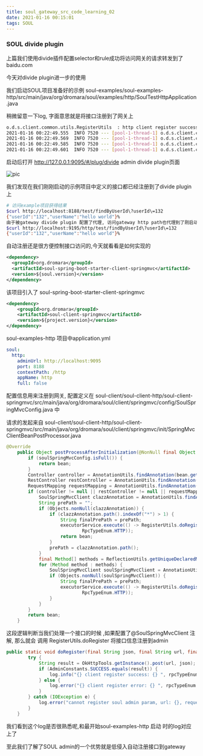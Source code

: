```yaml
---
title: soul_gateway_src_code_learning_02
date: 2021-01-16 00:15:01
tags: SOUL
---
```


### SOUL divide plugin

上篇我们使用divide插件配置selector和rule成功将访问网关的请求转发到了baidu.com

今天对divide plugin进一步的使用

我们启动SOUL项目准备好的示例 soul-examples/soul-examples-http/src/main/java/org/dromara/soul/examples/http/SoulTestHttpApplication.java

稍微留意一下log, 字面意思就是将接口注册到了网关上

```bash
o.d.s.client.common.utils.RegisterUtils  : http client register success: {"appName":"http","context":"/http","path":"/http/test/**","pathDesc":"","rpcType":"http","host":"127.0.0.1","port":8188,"ruleName":"/http/test/**","enabled":true,"registerMetaData":false} 
2021-01-16 00:22:49.555  INFO 7520 --- [pool-1-thread-1] o.d.s.client.common.utils.RegisterUtils  : http client register success: {"appName":"http","context":"/http","path":"/http/order/save","pathDesc":"Save order","rpcType":"http","host":"127.0.0.1","port":8188,"ruleName":"/http/order/save","enabled":true,"registerMetaData":false} 
2021-01-16 00:22:49.569  INFO 7520 --- [pool-1-thread-1] o.d.s.client.common.utils.RegisterUtils  : http client register success: {"appName":"http","context":"/http","path":"/http/order/path/**","pathDesc":"","rpcType":"http","host":"127.0.0.1","port":8188,"ruleName":"/http/order/path/**","enabled":true,"registerMetaData":false} 
2021-01-16 00:22:49.585  INFO 7520 --- [pool-1-thread-1] o.d.s.client.common.utils.RegisterUtils  : http client register success: {"appName":"http","context":"/http","path":"/http/order/path/**/name","pathDesc":"","rpcType":"http","host":"127.0.0.1","port":8188,"ruleName":"/http/order/path/**/name","enabled":true,"registerMetaData":false} 
2021-01-16 00:22:49.601  INFO 7520 --- [pool-1-thread-1] o.d.s.client.common.utils.RegisterUtils  : http client register success: {"appName":"http","context":"/http","path":"/http/order/findById","pathDesc":"Find by id","rpcType":"http","host":"127.0.0.1","port":8188,"ruleName":"/http/order/findById","enabled":true,"registerMetaData":false} 
```

启动后打开 http://127.0.0.1:9095/#/plug/divide admin divide plugin页面

![pic](00soul_auto_register_divide.png)

我们发现在我们刚刚启动的示例项目中定义的接口都已经注册到了divide plugin上

```bash
# 访问example项目获得结果
$curl http://localhost:8188/test/findByUserId\?userId\=132
{"userId":"132","userName":"hello world"}%
由于被gateway divide plugin 配置了代理, 访问gateway http path也代理到了刚启动的example下
$curl http://localhost:9195/http/test/findByUserId\?userId\=132
{"userId":"132","userName":"hello world"}%
```

自动注册还是很方便控制接口访问的,今天就看看是如何实现的

```xml
<dependency>
  <groupId>org.dromara</groupId>
  <artifactId>soul-spring-boot-starter-client-springmvc</artifactId>
  <version>${soul.version}</version>
</dependency>
```

 该项目引入了 soul-spring-boot-starter-client-springmvc

```xml
<dependency>
    <groupId>org.dromara</groupId>
    <artifactId>soul-client-springmvc</artifactId>
    <version>${project.version}</version>
</dependency>
```

soul-examples-http 项目中application.yml

```yaml
soul:
  http:
    adminUrl: http://localhost:9095
    port: 8188
    contextPath: /http
    appName: http
    full: false
```

配置信息用来注册到网关, 配置定义在 soul-client/soul-client-http/soul-client-springmvc/src/main/java/org/dromara/soul/client/springmvc/config/SoulSpringMvcConfig.java 中

请求的发起来自 soul-client/soul-client-http/soul-client-springmvc/src/main/java/org/dromara/soul/client/springmvc/init/SpringMvcClientBeanPostProcessor.java

```java
@Override
    public Object postProcessAfterInitialization(@NonNull final Object bean, @NonNull final String beanName) throws BeansException {
        if (soulSpringMvcConfig.isFull()) {
            return bean;
        }
        Controller controller = AnnotationUtils.findAnnotation(bean.getClass(), Controller.class);
        RestController restController = AnnotationUtils.findAnnotation(bean.getClass(), RestController.class);
        RequestMapping requestMapping = AnnotationUtils.findAnnotation(bean.getClass(), RequestMapping.class);
        if (controller != null || restController != null || requestMapping != null) {
            SoulSpringMvcClient clazzAnnotation = AnnotationUtils.findAnnotation(bean.getClass(), SoulSpringMvcClient.class);
            String prePath = "";
            if (Objects.nonNull(clazzAnnotation)) {
                if (clazzAnnotation.path().indexOf("*") > 1) {
                    String finalPrePath = prePath;
                    executorService.execute(() -> RegisterUtils.doRegister(buildJsonParams(clazzAnnotation, finalPrePath), url,
                            RpcTypeEnum.HTTP));
                    return bean;
                }
                prePath = clazzAnnotation.path();
            }
            final Method[] methods = ReflectionUtils.getUniqueDeclaredMethods(bean.getClass());
            for (Method method : methods) {
                SoulSpringMvcClient soulSpringMvcClient = AnnotationUtils.findAnnotation(method, SoulSpringMvcClient.class);
                if (Objects.nonNull(soulSpringMvcClient)) {
                    String finalPrePath = prePath;
                    executorService.execute(() -> RegisterUtils.doRegister(buildJsonParams(soulSpringMvcClient, finalPrePath), url,
                            RpcTypeEnum.HTTP));
                }
            }
        }
        return bean;
    }
```

这段逻辑判断当我们处理一个接口的时候 ,如果配置了@SoulSpringMvcClient 注解, 那么就会 调用 RegisterUtils.doRegister 将接口信息注册到admin

```java
public static void doRegister(final String json, final String url, final RpcTypeEnum rpcTypeEnum) {
        try {
            String result = OkHttpTools.getInstance().post(url, json);
            if (AdminConstants.SUCCESS.equals(result)) {
                log.info("{} client register success: {} ", rpcTypeEnum.getName(), json);
            } else {
                log.error("{} client register error: {} ", rpcTypeEnum.getName(), json);
            }
        } catch (IOException e) {
            log.error("cannot register soul admin param, url: {}, request body: {}", url, json, e);
        }
    }
```

我们看到这个log是否很熟悉呢,和最开始soul-examples-http 启动 时的log对应上了

至此我们了解了SOUL admin的一个优势就是低侵入自动注册接口到gateway
